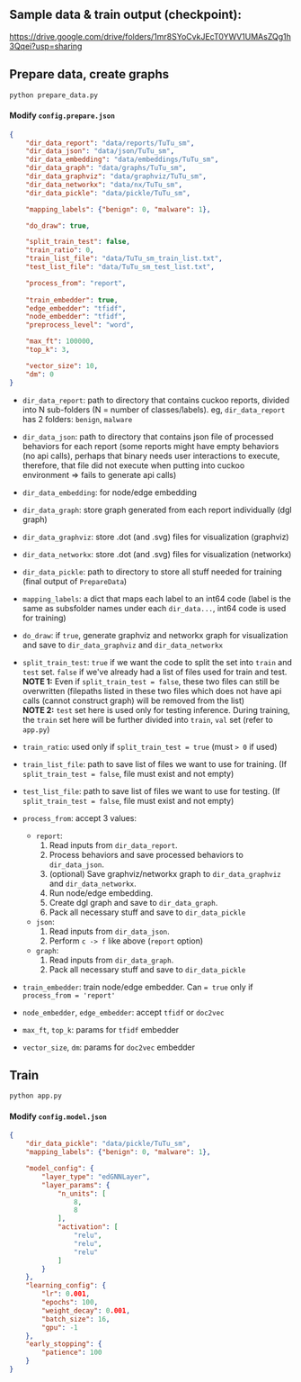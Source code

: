 ## Sample data & train output (checkpoint): 
https://drive.google.com/drive/folders/1mr8SYoCvkJEcT0YWV1UMAsZQg1h3Qqei?usp=sharing

## Prepare data, create graphs
```bash
python prepare_data.py
```

#### Modify `config.prepare.json`
```json
{
    "dir_data_report": "data/reports/TuTu_sm",
    "dir_data_json": "data/json/TuTu_sm",
    "dir_data_embedding": "data/embeddings/TuTu_sm",
    "dir_data_graph": "data/graphs/TuTu_sm",
    "dir_data_graphviz": "data/graphviz/TuTu_sm",
    "dir_data_networkx": "data/nx/TuTu_sm",
    "dir_data_pickle": "data/pickle/TuTu_sm",

    "mapping_labels": {"benign": 0, "malware": 1},

    "do_draw": true,

    "split_train_test": false,
    "train_ratio": 0,
    "train_list_file": "data/TuTu_sm_train_list.txt",
    "test_list_file": "data/TuTu_sm_test_list.txt",

    "process_from": "report",
    
    "train_embedder": true,
    "edge_embedder": "tfidf",
    "node_embedder": "tfidf",
    "preprocess_level": "word",

    "max_ft": 100000,
    "top_k": 3,

    "vector_size": 10,
    "dm": 0
}
```
- `dir_data_report`: path to directory that contains cuckoo reports, divided into N sub-folders (N = number of classes/labels). eg, `dir_data_report` has 2 folders: `benign`, `malware`
- `dir_data_json`: path to directory that contains json file of processed behaviors for each report (some reports might have empty behaviors (no api calls), perhaps that binary needs user interactions to execute, therefore, that file did not execute when putting into cuckoo environment => fails to generate api calls)
- `dir_data_embedding`: for node/edge embedding
- `dir_data_graph`: store graph generated from each report individually (dgl graph)
- `dir_data_graphviz`: store .dot (and .svg) files for visualization (graphviz)
- `dir_data_networkx`: store .dot (and .svg) files for visualization (networkx)
- `dir_data_pickle`: path to directory to store all stuff needed for training (final output of `PrepareData`)

- `mapping_labels`: a dict that maps each label to an int64 code (label is the same as subsfolder names under each `dir_data...`, int64 code is used for training)
- `do_draw`: if `true`, generate graphviz and networkx graph for visualization and save to `dir_data_graphviz` and `dir_data_networkx`
- `split_train_test`: `true` if we want the code to split the set into `train` and `test` set. `false` if we've already had a list of files used for train and test.  
**NOTE 1:** Even if `split_train_test = false`, these two files can still be overwritten (filepaths listed in these two files which does not have api calls (cannot construct graph) will be removed from the list)  
**NOTE 2:** `test` set here is used only for testing inference. During training, the `train` set here will be further divided into `train`, `val` set (refer to `app.py`)
- `train_ratio`: used only if `split_train_test = true` (must `> 0` if used)
- `train_list_file`: path to save list of files we want to use for training. (If `split_train_test = false`, file must exist and not empty)
- `test_list_file`: path to save list of files we want to use for testing. (If `split_train_test = false`, file must exist and not empty)

- `process_from`: accept 3 values:
    - `report`: 
        1. Read inputs from `dir_data_report`. 
        2. Process behaviors and save processed behaviors to `dir_data_json`. 
        3. (optional) Save graphviz/networkx graph to `dir_data_graphviz` and `dir_data_networkx`. 
        4. Run node/edge embedding. 
        5. Create dgl graph and save to `dir_data_graph`. 
        6. Pack all necessary stuff and save to `dir_data_pickle`
    - `json`: 
        1. Read inputs from `dir_data_json`.
        2. Perform  `c -> f`  like above (`report` option)
    - `graph`: 
        1. Read inputs from `dir_data_graph`.
        2. Pack all necessary stuff and save to `dir_data_pickle`

- `train_embedder`: train node/edge embedder. Can `= true` only if `process_from = 'report'`
- `node_embedder`, `edge_embedder`: accept `tfidf` or `doc2vec`
- `max_ft`, `top_k`: params for `tfidf` embedder
- `vector_size`, `dm`: params for `doc2vec` embedder


## Train
```bash
python app.py
```

#### Modify `config.model.json`
```json
{
    "dir_data_pickle": "data/pickle/TuTu_sm",
    "mapping_labels": {"benign": 0, "malware": 1},

    "model_config": {
        "layer_type": "edGNNLayer",
        "layer_params": {
            "n_units": [
                8,
                8
            ],
            "activation": [
                "relu",
                "relu",
                "relu"
            ]
        }
    },
    "learning_config": {
        "lr": 0.001,
        "epochs": 100,
        "weight_decay": 0.001,
        "batch_size": 16,
        "gpu": -1
    },
    "early_stopping": {
        "patience": 100
    }
}
```